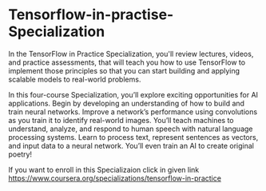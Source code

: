 # Tensorflow-in-practise-Specialization
In the TensorFlow in Practice Specialization, you'll review lectures, videos, and practice assessments, that will teach you how to use TensorFlow to implement those principles so that you can start building and applying scalable models to real-world problems.

In this four-course Specialization, you’ll explore exciting opportunities for AI applications. Begin by developing an understanding of how to build and train neural networks. Improve a network’s performance using convolutions as you train it to identify real-world images. You’ll teach machines to understand, analyze, and respond to human speech with natural language processing systems. Learn to process text, represent sentences as vectors, and input data to a neural network. You’ll even train an AI to create original poetry!

If you want to enroll in this Specializaion click in given link https://www.coursera.org/specializations/tensorflow-in-practice
